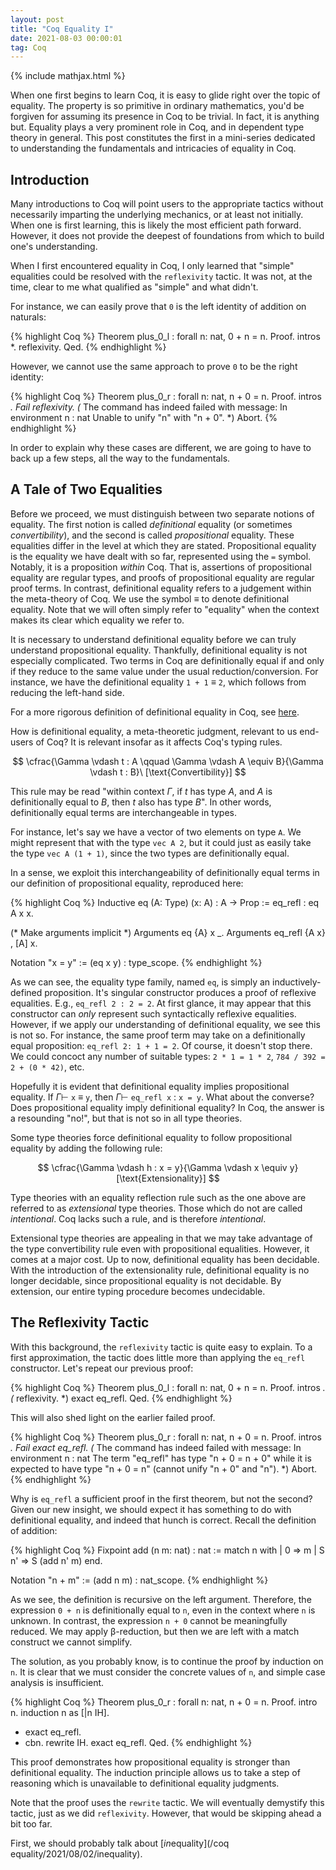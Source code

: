 ```yaml
---
layout: post
title: "Coq Equality I"
date: 2021-08-03 00:00:01
tag: Coq
---
```


{% include mathjax.html %}

When one first begins to learn Coq, it is easy to glide right over the topic of equality. The property is so primitive in ordinary mathematics, you'd be forgiven for assuming its presence in Coq to be trivial. In fact, it is anything but. Equality plays a very prominent role in Coq, and in dependent type theory in general. This post constitutes the first in a mini-series dedicated to understanding the fundamentals and intricacies of equality in Coq.

<!-- This post, and those subsequent, include a multitude of Coq segments. In case you'd prefer to engage with the Coq code interactively in your local environment, I've provided the complete corresponding Coq file [here](/assets/coq/Eq_refl.v).
 -->
## Introduction

Many introductions to Coq will point users to the appropriate tactics without necessarily imparting the underlying mechanics, or at least not initially. When one is first learning, this is likely the most efficient path forward. However, it does not provide the deepest of foundations from which to build one's understanding.

When I first encountered equality in Coq, I only learned that "simple" equalities could be resolved with the `reflexivity` tactic. It was not, at the time, clear to me what qualified as "simple" and what didn't.

For instance, we can easily prove that `0` is the left identity of addition on naturals:

{% highlight Coq %}
Theorem plus_0_l : forall n: nat,
  0 + n = n.
Proof.
  intros *.
  reflexivity.
Qed.
{% endhighlight %}

However, we cannot use the same approach to prove `0` to be the right identity:

{% highlight Coq %}
Theorem plus_0_r : forall n: nat,
  n + 0 = n.
Proof.
  intros *.
  Fail reflexivity.
(* The command has indeed failed with message:
   In environment
   n : nat
   Unable to unify "n" with "n + 0".
 *)
Abort.
{% endhighlight %}

<!-- Before we explain why these cases are different, let's back up a few steps. -->
In order to explain why these cases are different, we are going to have to back up a few steps, all the way to the fundamentals.

## A Tale of Two Equalities

Before we proceed, we must distinguish between two separate notions of equality. The first notion is called *definitional* equality (or sometimes *convertibility*), and the second is called *propositional* equality. These equalities differ in the level at which they are stated. Propositional equality is the equality we have dealt with so far, represented using the `=` symbol. Notably, it is a proposition *within* Coq. That is, assertions of propositional equality are regular types, and proofs of propositional equality are regular proof terms. In contrast, definitional equality refers to a judgement within the meta-theory of Coq. We use the symbol $≡$ to denote definitional equality. Note that we will often simply refer to "equality" when the context makes its clear which equality we refer to.

It is necessary to understand definitional equality before we can truly understand propositional equality. Thankfully, definitional equality is not especially complicated. Two terms in Coq are definitionally equal if and only if they reduce to the same value under the usual reduction/conversion. For instance, we have the definitional equality `1 + 1` $\equiv$ `2`, which follows from reducing the left-hand side.

For a more rigorous definition of definitional equality in Coq, see [here](https://coq.inria.fr/refman/language/core/conversion.html#term-convertible).

How is definitional equality, a meta-theoretic judgment, relevant to us end-users of Coq? It is relevant insofar as it affects Coq's typing rules. 

$$
\cfrac{\Gamma \vdash t : A \qquad \Gamma \vdash A \equiv B}{\Gamma \vdash t : B}\ [\text{Convertibility}]
$$

This rule may be read "within context $\Gamma$, if $t$ has type $A$, and $A$ is definitionally equal to $B$, then $t$ also has type $B$". In other words, definitionally equal terms are interchangeable in types.

For instance, let's say we have a vector of two elements on type `A`. We might represent that with the type `vec A 2`, but it could just as easily take the type `vec A (1 + 1)`, since the two types are definitionally equal.

In a sense, we exploit this interchangeability of definitionally equal terms in our definition of propositional equality, reproduced here:

{% highlight Coq %}
Inductive eq (A: Type) (x: A) : A -> Prop :=
  eq_refl : eq A x x.

(* Make arguments implicit *)
Arguments eq {A} x _.
Arguments eq_refl {A x} , [A] x.

Notation "x = y" := (eq x y) : type_scope.
{% endhighlight %}

As we can see, the equality type family, named `eq`, is simply an inductively-defined proposition. It's singular constructor produces a proof of reflexive equalities. E.g., `eq_refl 2 : 2 = 2`. At first glance, it may appear that this constructor can *only* represent such syntactically reflexive equalities. However, if we apply our understanding of definitional equality, we see this is not so. For instance, the same proof term may take on a definitionally equal proposition: `eq_refl 2: 1 + 1 = 2`. Of course, it doesn't stop there. We could concoct any number of suitable types: `2 * 1 = 1 * 2`, `784 / 392 = 2 + (0 * 42)`, etc.

Hopefully it is evident that definitional equality implies propositional equality. If $\Gamma \vdash$ `x` $\equiv$ `y`, then $\Gamma \vdash$ `eq_refl x` : `x = y`. What about the converse? Does propositional equality imply definitional equality? In Coq, the answer is a resounding "no!", but that is not so in all type theories.

Some type theories force definitional equality to follow propositional equality by adding the following rule:

$$
\cfrac{\Gamma \vdash h : x = y}{\Gamma \vdash x \equiv y}[\text{Extensionality}]
$$

Type theories with an equality reflection rule such as the one above are referred to as *extensional* type theories. Those which do not are called *intentional*. Coq lacks such a rule, and is therefore *intentional*.

Extensional type theories are appealing in that we may take advantage of the type convertibility rule even with propositional equalities. However, it comes at a major cost. Up to now, definitional equality has been decidable. With the introduction of the extensionality rule, definitional equality is no longer decidable, since propositional equality is not decidable. By extension, our entire typing procedure becomes undecidable.

## The Reflexivity Tactic

With this background, the `reflexivity` tactic is quite easy to explain. To a first approximation, the tactic does little more than applying the `eq_refl` constructor. Let's repeat our previous proof:

{% highlight Coq %}
Theorem plus_0_l : forall n: nat,
  0 + n = n.
Proof.
  intros *.
  (* reflexivity. *)
  exact eq_refl.
Qed.
{% endhighlight %}

This will also shed light on the earlier failed proof.

{% highlight Coq %}
Theorem plus_0_r : forall n: nat,
  n + 0 = n.
Proof.
  intros *.
  Fail exact eq_refl.
(* The command has indeed failed with message:
   In environment
   n : nat
   The term "eq_refl" has type "n + 0 = n + 0" while it is expected to have type
   "n + 0 = n" (cannot unify "n + 0" and "n").
 *)
Abort.
{% endhighlight %}

Why is `eq_refl` a sufficient proof in the first theorem, but not the second? Given our new insight, we should expect it has something to do with definitional equality, and indeed that hunch is correct. Recall the definition of addition:

{% highlight Coq %}
Fixpoint add (n m: nat) : nat :=
  match n with 
  | 0    => m
  | S n' => S (add n' m)
  end.

Notation "n + m" := (add n m) : nat_scope.
{% endhighlight %}

As we see, the definition is recursive on the left argument. Therefore, the expression `0 + n` is definitionally equal to `n`, even in the context where `n` is unknown. In contrast, the expression `n + 0` cannot be meaningfully reduced. We may apply β-reduction, but then we are left with a match construct we cannot simplify.

The solution, as you probably know, is to continue the proof by induction on `n`. It is clear that we must consider the concrete values of `n`, and simple case analysis is insufficient.

{% highlight Coq %}
Theorem plus_0_r : forall n: nat,
  n + 0 = n.
Proof.
  intro n.
  induction n as [|n IH].
  - exact eq_refl.
  - cbn.
    rewrite IH.
    exact eq_refl.
Qed.
{% endhighlight %}

This proof demonstrates how propositional equality is stronger than definitional equality. The induction principle allows us to take a step of reasoning which is unavailable to definitional equality judgments.

Note that the proof uses the `rewrite` tactic. We will eventually demystify this tactic, just as we did `reflexivity`. However, that would be skipping ahead a bit too far.

First, we should probably talk about [*in*equality](/coq equality/2021/08/02/inequality).
